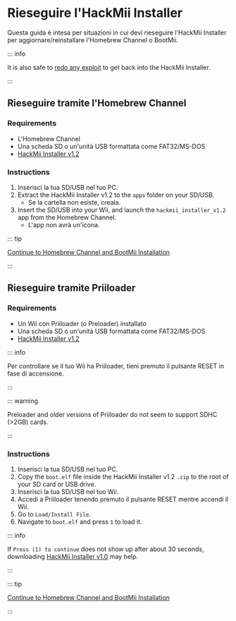 # Rieseguire l'HackMii Installer

Questa guida è intesa per situazioni in cui devi rieseguire l'HackMii Installer per aggiornare/reinstallare l'Homebrew Channel o BootMii.

::: info

It is also safe to [redo any exploit](get-started) to get back into the HackMii Installer.

:::

## Rieseguire tramite l'Homebrew Channel

### Requirements

- L'Homebrew Channel
- Una scheda SD o un'unità USB formattata come FAT32/MS-DOS
- [HackMii Installer v1.2](https://bootmii.org/download/)

### Instructions

1. Inserisci la tua SD/USB nel tuo PC.
2. Extract the HackMii Installer v1.2 to the `apps` folder on your SD/USB.
   - Se la cartella non esiste, creala.
3. Insert the SD/USB into your Wii, and launch the `hackmii_installer_v1.2` app from the Homebrew Channel.
   - L'app non avrà un'icona.

::: tip

[Continue to Homebrew Channel and BootMii Installation](hbc)

:::

## Rieseguire tramite Priiloader

### Requirements

- Un Wii con Priiloader (o Preloader) installato
- Una scheda SD o un'unità USB formattata come FAT32/MS-DOS
- [HackMii Installer v1.2](https://bootmii.org/download/)

::: info

Per controllare se il tuo Wii ha Priiloader, tieni premuto il pulsante RESET in fase di accensione.

:::

::: warning

Preloader and older versions of Priiloader do not seem to support SDHC (>2GB) cards.

:::

### Instructions

1. Inserisci la tua SD/USB nel tuo PC.
2. Copy the `boot.elf` file inside the HackMii Installer v1.2 `.zip` to the root of your SD card or USB drive.
3. Inserisci la tua SD/USB nel tuo Wii.
4. Accedi a Priiloader tenendo premuto il pulsante RESET mentre accendi il Wii.
5. Go to `Load/Install File`.
6. Navigate to `boot.elf` and press `1` to load it.

::: info

If `Press (1) to continue` does not show up after about 30 seconds, downloading [HackMii Installer v1.0](https://bootmii.org/download/) may help.

:::

::: tip

[Continue to Homebrew Channel and BootMii Installation](hbc)

:::
